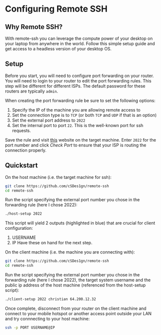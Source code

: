 # Configuring Remote SSH

## Why Remote SSH?
With remote-ssh you can leverage the compute power of your desktop on your laptop from anywhere in the world. Follow this simple setup guide and get access to a headless version of your desktop OS.

## Setup
Before you start, you will need to configure port forwarding on your router. You will need to login to your router to edit the port forwarding rules. This step will be different for different ISPs. The default password for these routers are typically `admin`.

When creating the port forwarding rule be sure to set the following options:
1. Specify the IP of the machine you are allowing remote access to
2. Set the connection type is to `TCP` (or both `TCP` and `UDP` if that is an option)
3. Set the external port address to `2022`
4. Set the internal port to port `22`. This is the well-known port for ssh requests.

Save the rule and visit [this](https://canyouseeme.org) website on the target machine. Enter `2022` for the port number and click *Check Port* to ensure that your ISP is routing the connection properly.

## Quickstart

On the host machine (i.e. the target machine for ssh):

```bash
git clone https://github.com/cSDes1gn/remote-ssh
cd remote-ssh
```
Run the script specifying the external port number you chose in the forwarding rule (here I chose 2022):
```bash
./host-setup 2022
```
This script will yield 2 outputs (highlighted in blue) that are crucial for client configuration:
1. USERNAME
2. IP
Have these on hand for the next step.

On the client machine (i.e. the machine you are connecting with):
```bash
git clone https://github.com/cSDes1gn/remote-ssh
cd remote-ssh
```
Run the script specifying the external port number you chose in the forwarding rule (here I chose 2022), the target system username and the public ip address of the host machine (referenced from the host-setup script):
```bash
./client-setup 2022 christian 64.200.12.32
```

Once complete, disconnect from your router on the client machine and connect to your mobile hotspot or another access point outside your LAN and try connnecting to your host machine:

```bash
ssh -p PORT USERNAME@IP
```